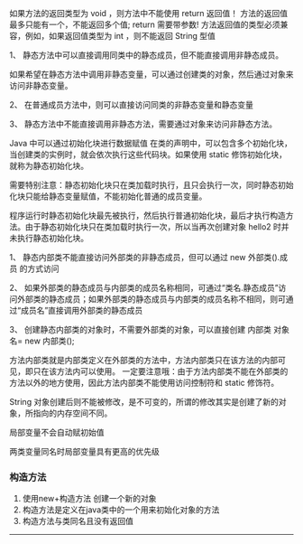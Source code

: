  如果方法的返回类型为 void ，则方法中不能使用 return 返回值！
 方法的返回值最多只能有一个，不能返回多个值; return 需要带参数!
  方法返回值的类型必须兼容，例如，如果返回值类型为 int ，则不能返回 String 型值


1、 静态方法中可以直接调用同类中的静态成员，但不能直接调用非静态成员。

如果希望在静态方法中调用非静态变量，可以通过创建类的对象，然后通过对象来访问非静态变量。

2、 在普通成员方法中，则可以直接访问同类的非静态变量和静态变量

3、 静态方法中不能直接调用非静态方法，需要通过对象来访问非静态方法。


Java 中可以通过初始化块进行数据赋值
在类的声明中，可以包含多个初始化块，当创建类的实例时，就会依次执行这些代码块。如果使用 static 修饰初始化块，就称为静态初始化块。

需要特别注意：静态初始化块只在类加载时执行，且只会执行一次，同时静态初始化块只能给静态变量赋值，不能初始化普通的成员变量。


程序运行时静态初始化块最先被执行，然后执行普通初始化块，最后才执行构造方法。由于静态初始化块只在类加载时执行一次，所以当再次创建对象 hello2 时并未执行静态初始化块。


1、 静态内部类不能直接访问外部类的非静态成员，但可以通过 new 外部类().成员 的方式访问 

2、 如果外部类的静态成员与内部类的成员名称相同，可通过“类名.静态成员”访问外部类的静态成员；如果外部类的静态成员与内部类的成员名称不相同，则可通过“成员名”直接调用外部类的静态成员

3、 创建静态内部类的对象时，不需要外部类的对象，可以直接创建 内部类 对象名= new 内部类();



方法内部类就是内部类定义在外部类的方法中，方法内部类只在该方法的内部可见，即只在该方法内可以使用。
一定要注意哦：由于方法内部类不能在外部类的方法以外的地方使用，因此方法内部类不能使用访问控制符和 static 修饰符。


String 对象创建后则不能被修改，是不可变的，所谓的修改其实是创建了新的对象，所指向的内存空间不同。

局部变量不会自动赋初始值

两类变量同名时局部变量具有更高的优先级

### 构造方法
1. 使用new+构造方法 创建一个新的对象
2. 构造方法是定义在java类中的一个用来初始化对象的方法
3. 构造方法与类同名且没有返回值

---

